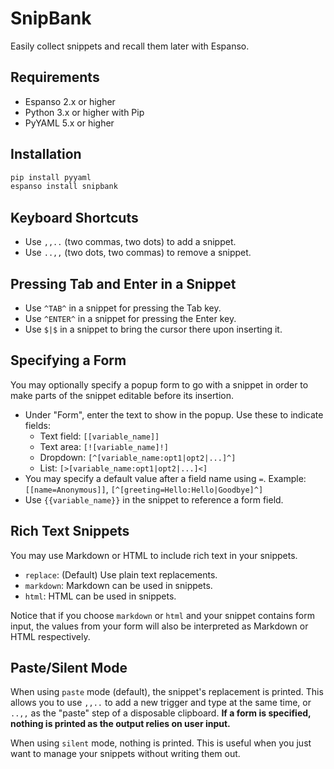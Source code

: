 # SnipBank

Easily collect snippets and recall them later with Espanso.

## Requirements

- Espanso 2.x or higher
- Python 3.x or higher with Pip
- PyYAML 5.x or higher

## Installation

```bash
pip install pyyaml
espanso install snipbank
```

## Keyboard Shortcuts

- Use `,,..` (two commas, two dots) to add a snippet.
- Use `..,,` (two dots, two commas) to remove a snippet.

## Pressing Tab and Enter in a Snippet

- Use `^TAB^` in a snippet for pressing the Tab key.
- Use `^ENTER^` in a snippet for pressing the Enter key.
- Use `$|$` in a snippet to bring the cursor there upon inserting it.

## Specifying a Form

You may optionally specify a popup form to go with a snippet in order to make
parts of the snippet editable before its insertion.

- Under "Form", enter the text to show in the popup. Use these to indicate fields:
    - Text field: `[[variable_name]]`
    - Text area: `[![variable_name]!]`
    - Dropdown: `[^[variable_name:opt1|opt2|...]^]`
    - List: `[>[variable_name:opt1|opt2|...]<]`
- You may specify a default value after a field name using `=`. Example:
`[[name=Anonymous]]`, `[^[greeting=Hello:Hello|Goodbye]^]`
- Use `{{variable_name}}` in the snippet to reference a form field.

## Rich Text Snippets

You may use Markdown or HTML to include rich text in your snippets.

- `replace`: (Default) Use plain text replacements.
- `markdown`: Markdown can be used in snippets.
- `html`: HTML can be used in snippets.

Notice that if you choose `markdown` or `html` and your snippet contains form input, the values from your form will also be interpreted as Markdown or HTML respectively.

## Paste/Silent Mode

When using `paste` mode (default), the snippet's replacement is printed. This
allows you to use `,,..` to add a new trigger and type at the same time, or 
`..,,` as the "paste" step of a disposable clipboard. **If a form is specified, 
nothing is printed as the output relies on user input.**

When using `silent` mode, nothing is printed. This is useful when you just want
to manage your snippets without writing them out.

